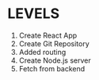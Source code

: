 # LEVELS

1. Create React App
2. Create Git Repository
3. Added routing
4. Create Node.js server
5. Fetch from backend
